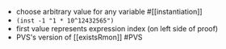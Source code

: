 - choose arbitrary value for any variable #[[instantiation]]
- `(inst -1 "1 * 10^12432565")`
- first value represents expression index (on left side of proof)
- PVS's version of [[existsRmon]] #PVS
